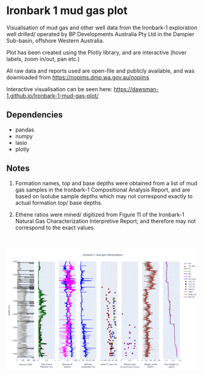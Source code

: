 # Ironbark 1 mud gas plot
Visualisation of mud gas and other well data from the Ironbark-1 exploration well drilled/ operated by BP Developments Australia Pty Ltd in the Dampier Sub-basin, offshore Western Australia.

Plot has been created using the Plotly library, and are interactive (hover labels, zoom in/out, pan etc.)

All raw data and reports used are open-file and publicly available, and was downloaded from https://nopims.dmp.wa.gov.au/nopims

Interactive visualisation can be seen here: https://dawsman-1.github.io/Ironbark-1-mud-gas-plot/

## Dependencies
* pandas
* numpy
* lasio
* plotly

## Notes
1. Formation names, top and base depths were obtained from a list of mud gas samples in the Ironbark-1 Compositional Analysis Report, and are based on Isotube sample depths which may not correspond exactly to actual formation top/ base depths.

2. Ethene ratios were mined/ digitized from Figure 11 of the Ironbark-1 Natural Gas Characterization Interpretive Report, and therefore may not correspond to the exact values.

<br/>

![alt text](https://github.com/dawsman-1/Ironbark-1-mud-gas-plot/blob/main/Data/Ironbark-1_plot_for_readme.png?raw=true)
